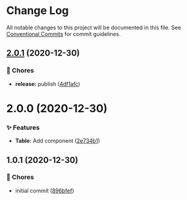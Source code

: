 # Change Log

All notable changes to this project will be documented in this file.
See [Conventional Commits](https://conventionalcommits.org) for commit guidelines.

## [2.0.1](https://github.com/adbayb/poc-monorepo/compare/modules@1.0.1...modules@2.0.1) (2020-12-30)


### 🎫 Chores

* **release:** publish ([4df1afc](https://github.com/adbayb/poc-monorepo/commit/4df1afc))






# 2.0.0 (2020-12-30)

### ✨ Features

- **Table:** Add component ([2e734b1](https://github.com/adbayb/poc-monorepo/commit/2e734b1))

## 1.0.1 (2020-12-30)

### 🎫 Chores

- initial commit ([896bfef](https://github.com/adbayb/poc-monorepo/commit/896bfef))
